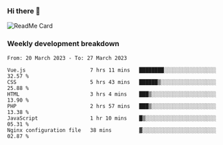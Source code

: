 ### Hi there 👋

<!--
**itzcy/itzcy** is a ✨ _special_ ✨ repository because its `README.md` (this file) appears on your GitHub profile.

Here are some ideas to get you started:

- 🔭 I’m currently working on ...
- 🌱 I’m currently learning ...
- 👯 I’m looking to collaborate on ...
- 🤔 I’m looking for help with ...
- 💬 Ask me about ...
- 📫 How to reach me: ...
- 😄 Pronouns: ...
- ⚡ Fun fact: ...
-->
![ReadMe Card](https://github-readme-stats.vercel.app/api?username=itzcy&show_icons=true&title_color=2d3198&icon_color=797cb8&text_color=24292e&bg_color=f6f8fa)

### Weekly development breakdown
<!--START_SECTION:waka-->

```text
From: 20 March 2023 - To: 27 March 2023

Vue.js                     7 hrs 11 mins   ████████░░░░░░░░░░░░░░░░░   32.57 %
CSS                        5 hrs 43 mins   ██████▒░░░░░░░░░░░░░░░░░░   25.88 %
HTML                       3 hrs 4 mins    ███▒░░░░░░░░░░░░░░░░░░░░░   13.90 %
PHP                        2 hrs 57 mins   ███▒░░░░░░░░░░░░░░░░░░░░░   13.38 %
JavaScript                 1 hr 10 mins    █▒░░░░░░░░░░░░░░░░░░░░░░░   05.31 %
Nginx configuration file   38 mins         ▓░░░░░░░░░░░░░░░░░░░░░░░░   02.87 %
```

<!--END_SECTION:waka-->
